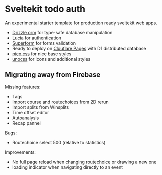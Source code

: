 # Sveltekit todo auth

An experimental starter template for production ready sveltekit web apps.

- [Drizzle orm](https://github.com/drizzle-team/drizzle-orm) for type-safe database manipulation
- [Lucia](https://lucia-auth.com/) for authentication
- [Superform](https://superforms.vercel.app/) for forms validation
- Ready to deploy on [Clouflare Pages](https://pages.cloudflare.com/) with D1 distributed database
- [pico.css](https://picocss.com/) for nice base styles
- [unocss](https://unocss.dev/) for icons and additional styles

## Migrating away from Firebase

Missing features:

- Tags
- Import course and routechoices from 2D rerun
- Import splits from Winsplits
- Time offset editor
- Autoanalysis
- Recap pannel

Bugs:

- Routechoice select 500 (relative to statistics)

Improvements:

- No full page reload when changing routechoice or drawing a new one
- loading indicator when navigating directly to an event
